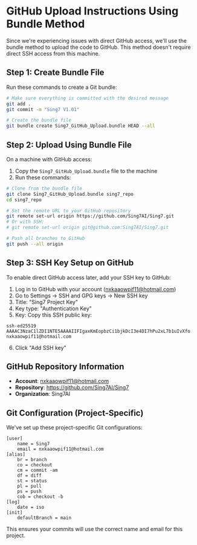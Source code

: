 # GitHub Upload Instructions Using Bundle Method

Since we're experiencing issues with direct GitHub access, we'll use the bundle method to upload the code to GitHub. This method doesn't require direct SSH access from this machine.

## Step 1: Create Bundle File

Run these commands to create a Git bundle:

```bash
# Make sure everything is committed with the desired message
git add .
git commit -m "Sing7 V1.01"

# Create the bundle file
git bundle create Sing7_GitHub_Upload.bundle HEAD --all
```

## Step 2: Upload Using Bundle File

On a machine with GitHub access:

1. Copy the `Sing7_GitHub_Upload.bundle` file to the machine
2. Run these commands:

```bash
# Clone from the bundle file
git clone Sing7_GitHub_Upload.bundle sing7_repo
cd sing7_repo

# Set the remote URL to your GitHub repository
git remote set-url origin https://github.com/Sing7AI/Sing7.git
# Or with SSH:
# git remote set-url origin git@github.com:Sing7AI/Sing7.git

# Push all branches to GitHub
git push --all origin
```

## Step 3: SSH Key Setup on GitHub

To enable direct GitHub access later, add your SSH key to GitHub:

1. Log in to GitHub with your account (nxkaaowpif11@hotmail.com)
2. Go to Settings → SSH and GPG keys → New SSH key
3. Title: "Sing7 Project Key"
4. Key type: "Authentication Key"
5. Key: Copy this SSH public key:

```
ssh-ed25519 AAAAC3NzaC1lZDI1NTE5AAAAIIFIgaxKmEopbzCi1bjkDcI3e4DI7hPu2xL7b1uIvXfo nxkaaowpif11@hotmail.com
```

6. Click "Add SSH key"

## GitHub Repository Information

- **Account**: nxkaaowpif11@hotmail.com
- **Repository**: https://github.com/Sing7AI/Sing7
- **Organization**: Sing7AI

## Git Configuration (Project-Specific)

We've set up these project-specific Git configurations:

```
[user]
    name = Sing7
    email = nxkaaowpif11@hotmail.com
[alias]
    br = branch
    co = checkout
    cm = commit -am
    df = diff
    st = status
    pl = pull
    ps = push
    cob = checkout -b
[log]
    date = iso
[init]
    defaultBranch = main
```

This ensures your commits will use the correct name and email for this project. 